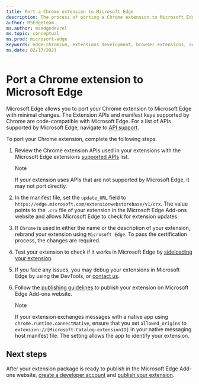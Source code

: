 ```yaml
---
title: Port a Chrome extension to Microsoft Edge
description: The process of porting a Chrome extension to Microsoft Edge.
author: MSEdgeTeam
ms.author: msedgedevrel
ms.topic: conceptual
ms.prod: microsoft-edge
keywords: edge-chromium, extensions development, browser extensions, addons, partner center, developer
ms.date: 02/17/2021
---
```

# Port a Chrome extension to Microsoft Edge

Microsoft Edge allows you to port your Chrome extension to Microsoft Edge with minimal changes.  The Extension APIs and manifest keys supported by Chrome are code-compatible with Microsoft Edge.  For a list of APIs supported by Microsoft Edge, navigate to [API support](./api-support.md).

To port your Chrome extension, complete the following steps.

1.  Review the Chrome extension APIs used in your extensions with the Microsoft Edge extensions [supported APIs](./api-support.md) list.

    > [!NOTE]
    > If your extension uses APIs that are not supported by Microsoft Edge, it may not port directly.

1.  In the manifest file, set the `update_URL` field to `https://edge.microsoft.com/extensionwebstorebase/v1/crx`.  The value points to the `.crx` file of your extension in the Microsoft Edge Add-ons website and allows Microsoft Edge to check for extension updates.
1.  If `Chrome` is used in either the name or the description of your extension, rebrand your extension using `Microsoft Edge`.  To pass the certification process, the changes are required.
1.  Test your extension to check if it works in Microsoft Edge by [sideloading your extension](../getting-started/extension-sideloading.md).
1.  If you face any issues, you may debug your extensions in Microsoft Edge by using the DevTools, or [contact us](mailto:ext_dev_support@microsoft.com).
1.  Follow the [publishing guidelines](../publish/publish-extension.md) to publish your extension on Microsoft Edge Add-ons website.

    > [!NOTE]
    > If your extension exchanges messages with a native app using `chrome.runtime.connectNative`, ensure that you set `allowed_origins` to `extension://[Microsoft-Catalog-extensionID]` in your native messaging host manifest file.  The setting allows the app to identify your extension.


<!-- ====================================================================== -->
## Next steps

After your extension package is ready to publish in the Microsoft Edge Add-ons website, [create a developer account](../publish/create-dev-account.md) and [publish your extension](../publish/publish-extension.md).
